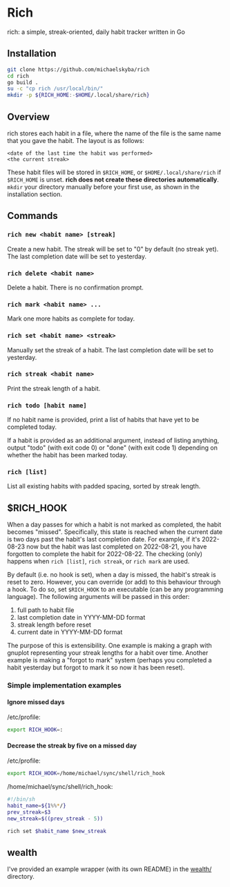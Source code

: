 # Rich
rich: a simple, streak-oriented, daily habit tracker written in Go

## Installation
```sh
git clone https://github.com/michaelskyba/rich
cd rich
go build .
su -c "cp rich /usr/local/bin/"
mkdir -p ${RICH_HOME:-$HOME/.local/share/rich}
```

## Overview
rich stores each habit in a file, where the name of the file is the same name
that you gave the habit. The layout is as follows:
```
<date of the last time the habit was performed>
<the current streak>
```
These habit files will be stored in ``$RICH_HOME``, or ``$HOME/.local/share/rich``
if ``$RICH_HOME`` is unset. **rich does not create these directories
automatically**. ``mkdir`` your directory manually before your first use, as
shown in the installation section.

## Commands
### ``rich new <habit name> [streak]``
Create a new habit. The streak will be set to "0" by default (no streak yet).
The last completion date will be set to yesterday.

### ``rich delete <habit name>``
Delete a habit. There is no confirmation prompt.

### ``rich mark <habit name> ...``
Mark one more habits as complete for today.

### ``rich set <habit name> <streak>``
Manually set the streak of a habit. The last completion date will be set to
yesterday.

### ``rich streak <habit name>``
Print the streak length of a habit.

### ``rich todo [habit name]``
If no habit name is provided, print a list of habits that have yet to be
completed today.

If a habit is provided as an additional argument, instead of listing anything,
output "todo" (with exit code 0) or "done" (with exit code 1) depending on
whether the habit has been marked today.

### ``rich [list]``
List all existing habits with padded spacing, sorted by streak length.

## $RICH_HOOK
When a day passes for which a habit is not marked as completed, the habit
becomes "missed". Specifically, this state is reached when the current date is
two days past the habit's last completion date. For example, if it's 2022-08-23
now but the habit was last completed on 2022-08-21, you have forgotten to
complete the habit for 2022-08-22. The checking (only) happens when ``rich
[list]``, ``rich streak``, or ``rich mark`` are used.

By default (i.e. no hook is set), when a day is missed, the habit's streak is
reset to zero. However, you can override (or add) to this behaviour through a
hook. To do so, set ``$RICH_HOOK`` to an executable (can be any programming
language). The following arguments will be passed in this order:
1. full path to habit file
2. last completion date in YYYY-MM-DD format
3. streak length before reset
4. current date in YYYY-MM-DD format

The purpose of this is extensibility. One example is making a graph with gnuplot
representing your streak lengths for a habit over time. Another example is
making a "forgot to mark" system (perhaps you completed a habit yesterday but
forgot to mark it so now it has been reset).

### Simple implementation examples
#### Ignore missed days
/etc/profile:
```sh
export RICH_HOOK=:
```

#### Decrease the streak by five on a missed day
/etc/profile:
```sh
export RICH_HOOK=/home/michael/sync/shell/rich_hook
```
/home/michael/sync/shell/rich_hook:
```sh
#!/bin/sh
habit_name=${1%%*/}
prev_streak=$3
new_streak=$((prev_streak - 5))

rich set $habit_name $new_streak
```

## wealth
I've provided an example wrapper (with its own README) in the
[wealth/](https://github.com/michaelskyba/rich/tree/master/wealth) directory.
